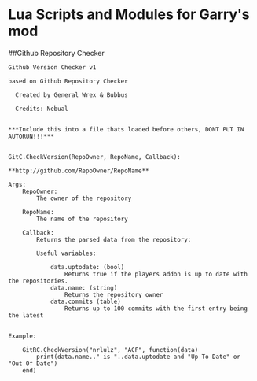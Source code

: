 # Lua Scripts and Modules for Garry's mod


##Github Repository Checker 

    Github Version Checker v1 
	
	based on Github Repository Checker 
	
	  Created by General Wrex & Bubbus
		
	  Credits: Nebual
	

	***Include this into a file thats loaded before others, DONT PUT IN AUTORUN!!!***


	GitC.CheckVersion(RepoOwner, RepoName, Callback):
	
	**http://github.com/RepoOwner/RepoName**
	
	Args:
		RepoOwner:  
			The owner of the repository
			
		RepoName:
			The name of the repository
		
		Callback:
			Returns the parsed data from the repository:
	
			Useful variables:
			
				data.uptodate: (bool)
					Returns true if the players addon is up to date with the repositories.
				data.name: (string)
					Returns the repository owner
				data.commits (table)
					Returns up to 100 commits with the first entry being the latest

	
	Example:
	
		GitRC.CheckVersion("nrlulz", "ACF", function(data)
			print(data.name.." is "..data.uptodate and "Up To Date" or "Out Of Date")
		end)
	

